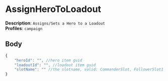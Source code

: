 # AssignHeroToLoadout

**Description**: `Assigns/Sets a Hero to a Loadout` \
**Profiles**: `campaign`

## Body
```js
{
    "heroId": "", //hero item guid
    "loadoutId": "", //loadout item guid
    "slotName": "" //the slotname, valid: CommanderSlot, FollowerSlot1 (1-5)
}
```
